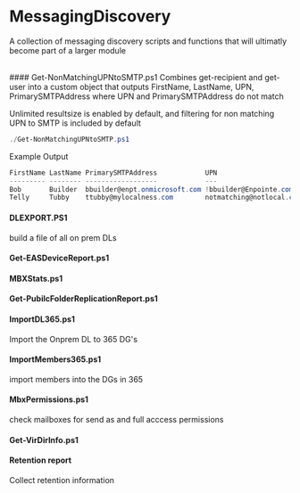 MessagingDiscovery
======
A collection of messaging discovery scripts and functions that will ultimatly become part of a larger module

<br />
#### Get-NonMatchingUPNtoSMTP.ps1
Combines get-recipient and get-user into a custom object that outputs
FirstName, LastName, UPN, PrimarySMTPAddress where UPN and PrimarySMTPAddress do not match

Unlimited resultsize is enabled by default, and filtering for non matching UPN to SMTP is included by default
```powershell
./Get-NonMatchingUPNtoSMTP.ps1
```
Example Output
```powershell
FirstName LastName PrimarySMTPAddress            UPN
--------- -------- ------------------            ---
Bob       Builder  bbuilder@enpt.onmicrosoft.com !bbuilder@Enpointe.com
Telly     Tubby    ttubby@mylocalness.com        notmatching@notlocal.com
```

#### DLEXPORT.PS1
build a file of all on prem DLs 

#### Get-EASDeviceReport.ps1

#### MBXStats.ps1

#### Get-PubilcFolderReplicationReport.ps1

#### ImportDL365.ps1
Import the Onprem DL to 365 DG's

#### ImportMembers365.ps1
import members into the DGs in 365

#### MbxPermissions.ps1
check mailboxes for send as and full acccess permissions

#### Get-VirDirInfo.ps1

#### Retention report
Collect retention information

